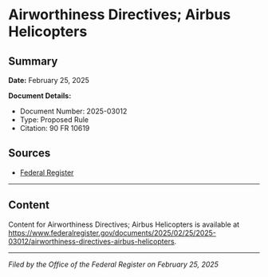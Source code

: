 # Airworthiness Directives; Airbus Helicopters

## Summary

**Date:** February 25, 2025

**Document Details:**
- Document Number: 2025-03012
- Type: Proposed Rule
- Citation: 90 FR 10619

## Sources
- [Federal Register](https://www.federalregister.gov/documents/2025/02/25/2025-03012/airworthiness-directives-airbus-helicopters)

---

## Content

Content for Airworthiness Directives; Airbus Helicopters is available at https://www.federalregister.gov/documents/2025/02/25/2025-03012/airworthiness-directives-airbus-helicopters.

---

*Filed by the Office of the Federal Register on February 25, 2025*
